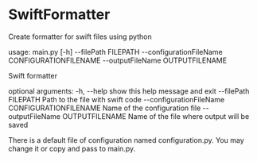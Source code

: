 # SwiftFormatter
Create formatter for swift files using python

usage: main.py [-h] --filePath FILEPATH --configurationFileName
               CONFIGURATIONFILENAME --outputFileName OUTPUTFILENAME

Swift formatter

optional arguments:
  -h, --help            show this help message and exit
  --filePath FILEPATH   Path to the file with swift code
  --configurationFileName CONFIGURATIONFILENAME
                        Name of the configuration file
  --outputFileName OUTPUTFILENAME
                        Name of the file where output will be saved
                        
There is a default file of configuration named configuration.py. You may change it or copy and pass to main.py.

